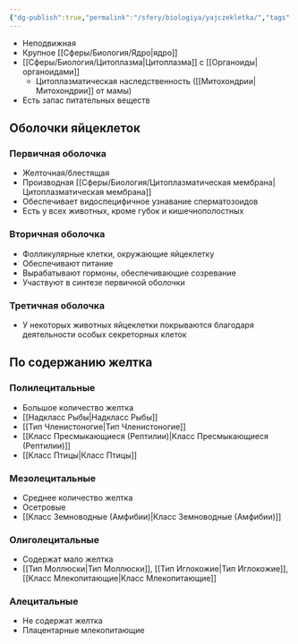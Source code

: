 ```yaml
---
{"dg-publish":true,"permalink":"/sfery/biologiya/yajczekletka/","tags":["Общаябиология"]}
---
```


- Неподвижная
- Крупное [[Сферы/Биология/Ядро\|ядро]]
- [[Сферы/Биология/Цитоплазма\|Цитоплазма]] с [[Органоиды\|органоидами]]
	- Цитоплазматическая наследственность ([[Митохондрии\|Митохондрии]] от мамы)
- Есть запас питательных веществ
## Оболочки яйцеклеток
### Первичная оболочка
- Желточная/блестящая
- Производная [[Сферы/Биология/Цитоплазматическая мембрана\|Цитоплазматическая мембрана]]
- Обеспечивает видоспецифичное узнавание сперматозоидов
- Есть у всех животных, кроме губок и кишечнополостных
### Вторичная оболочка
- Фолликулярные клетки, окружающие яйцеклетку
- Обеспечивают питание
- Вырабатывают гормоны, обеспечивающие созревание
- Участвуют в синтезе первичной оболочки
### Третичная оболочка
- У некоторых животных яйцеклетки покрываются благодаря деятельности особых секреторных клеток
## По содержанию желтка
### Полилецитальные
- Большое количество желтка
- [[Надкласс Рыбы\|Надкласс Рыбы]]
- [[Тип Членистоногие\|Тип Членистоногие]]
- [[Класс Пресмыкающиеся (Рептилии)\|Класс Пресмыкающиеся (Рептилии)]]
- [[Класс Птицы\|Класс Птицы]]
### Мезолецитальные
- Среднее количество желтка
- Осетровые
- [[Класс Земноводные (Амфибии)\|Класс Земноводные (Амфибии)]]
### Олиголецитальные
- Содержат мало желтка
- [[Тип Моллюски\|Тип Моллюски]], [[Тип Иглокожие\|Тип Иглокожие]], [[Класс Млекопитающие\|Класс Млекопитающие]]
### Алецитальные
- Не содержат желтка
- Плацентарные млекопитающие
